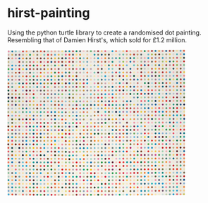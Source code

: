 # hirst-painting

Using the python turtle library to create a randomised dot painting. Resembling that of Damien Hirst's, which sold for £1.2 million.

<img alt="Hirst Painting" width="80%" src="./screenshots/hirst.png" />
